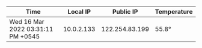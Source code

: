 | Time     | Local IP | Public IP | Temperature |
| ----------- | ----------- | ----------- | ----------- |
| Wed 16 Mar 2022 03:31:11 PM +0545      | 10.0.2.133     | 122.254.83.199  | 55.8° |
